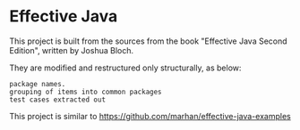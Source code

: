 # Effective Java

This project is built from the sources from the book "Effective Java Second Edition", written by Joshua Bloch.

They are modified and restructured only structurally, as below:
 
    package names.
    grouping of items into common packages
    test cases extracted out

This project is similar to https://github.com/marhan/effective-java-examples